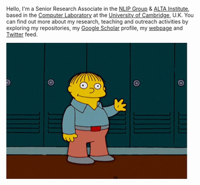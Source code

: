 <!--
**cainesap/cainesap** is a ✨ _special_ ✨ repository because its `README.md` (this file) appears on your GitHub profile.

Here are some ideas to get you started:

- 🔭 I’m currently working on ...
- 🌱 I’m currently learning ...
- 👯 I’m looking to collaborate on ...
- 🤔 I’m looking for help with ...
- 💬 Ask me about ...
- 📫 How to reach me: ...
- 😄 Pronouns: ...
- ⚡ Fun fact: ...
-->

Hello, I'm a Senior Research Associate in the [NLIP Group](https://www.cl.cam.ac.uk/research/nl/) & [ALTA Institute](http://www.wiki.cl.cam.ac.uk/clwiki/NaturalLanguage/ALTA), based in the [Computer Laboratory](https://www.cst.cam.ac.uk) at the [University of Cambridge](https://www.cam.ac.uk), U.K. You can find out more about my research, teaching and outreach activities by exploring my repositories, my [Google Scholar](https://scholar.google.co.uk/citations?hl=en&user=2M1Jo3sAAAAJ) profile, my [webpage](https://www.cl.cam.ac.uk/~apc38) and [Twitter](https://twitter.com/cainesap) feed.

![](https://github.com/cainesap/cainesap/blob/master/ralph.gif)
